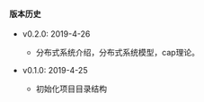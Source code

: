 #### 版本历史

- v0.2.0: 2019-4-26 
    - 分布式系统介绍，分布式系统模型，cap理论。

- v0.1.0: 2019-4-25 
    - 初始化项目目录结构

  